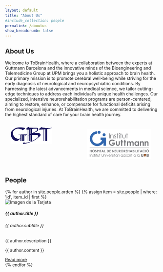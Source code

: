 ```yaml
---
layout: default
title: "About Us"
#include_collection: people
permalink: /aboutus
show_breadcrumb: false
---
```


## About Us

Welcome to ToBrainHealth, where a collaboration between the experts at Guttmann Barcelona and the innovative minds of the Bioengineering and Telemedicine Group at UPM brings you a holistic approach to brain health. Our primary mission is to promote cerebral well-being while striving for the early diagnosis of neurological and neuropsychiatric conditions. By harnessing the latest advancements in medical science, we tailor cutting-edge techniques to address each individual's unique health challenges. Our specialized, intensive neurorehabilitation programs are person-centered, aiming to restore, enhance, or compensate for functional deficits arising from neurological injuries. At ToBrainHealth, we are committed to delivering the highest standard of care for your brain health journey.

<div style="display: flex;">
  <div style="flex: 50%; padding: 3.5%;">
    <img src="assets/logos/GBT_SIMPLE.png" alt="Logo GBT" width="65%">
  </div>
  <div style="flex: 50%; padding: 5%;">
    <img src="assets/logos/logo-guttmann.jpg" alt="Logo Guttmann" width="100%">
  </div>
</div>

## People

<script>
  var order = [
    {% for item_id in site.people.orden %}
      "{{ item_id }}",
    {% endfor %}
  ];

  console.log("Orden de la colección:", order);
  
  var colec =[ 
    {% for item_id in site.people %}
      "{{ item_id }}",
    {% endfor %}
  ];

  console.log("Coleccion: ", colec)

</script>

<div class="card-deck">
{% for author in site.people.orden %}
{% assign item = site.people | where: 'id', item_id | first %}
  <div class="card mb-4">
    <div class="row">
      <div class="col-md-6">
        <img src="{{ author.image }}" class="card-img-top" alt="Imagen de la Tarjeta">
      </div>
    <div class="col-md-6">
      <div class="card-body">
        <h5 class="card-title">{{ author.title }}</h5>
        <h6 class="card-subtitle">{{ author.subtitle }}</h6>
        <p class="card-text">{{ author.description }}</p>
        <div class="collapse" id="collapse{{ forloop.index }}">
          <p>{{ author.content }}</p>
        </div>
        <a class="btn btn-primary" data-toggle="collapse" href="#collapse{{ forloop.index }}" aria-expanded="false" aria-controls="collapse{{ forloop.index }}">
          Read more
        </a>
      </div>
    </div>
  </div>
 {% endfor %}
</div>

<!--
<div class="card-container">
  {% for author in site.people %}
    <div class="card">
      <img src="{{author.image}}">
      <h2>{{ author.title }}</h2>
      <h3>{{ author.subtitle }}</h3>
      <p>{{ author.content | markdownify }}</p>
    </div>
  {% endfor %}
</div>-->
